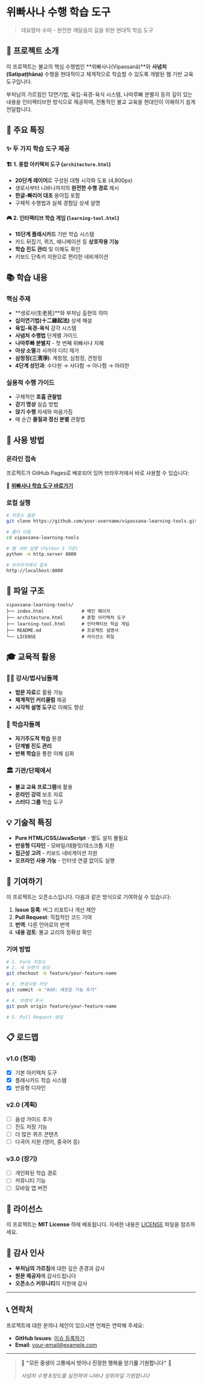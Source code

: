 # 위빠사나 수행 학습 도구

> 데요땀마 수따 - 완전한 깨달음의 길을 위한 현대적 학습 도구

## 📖 프로젝트 소개

이 프로젝트는 불교의 핵심 수행법인 **위빠사나(Vipassanā)**와 **사념처(Satipaṭṭhāna)** 수행을 현대적이고 체계적으로 학습할 수 있도록 개발된 웹 기반 교육 도구입니다.

부처님의 가르침인 12연기법, 육입-육경-육식 시스템, 나마루빠 분별지 등의 깊이 있는 내용을 인터랙티브한 방식으로 제공하여, 전통적인 불교 교육을 현대인이 이해하기 쉽게 전달합니다.

## 🎯 주요 특징

### ✨ 두 가지 학습 도구 제공

#### 🏗️ 1. 종합 아키텍처 도구 (`architecture.html`)
- **20단계 레이어**로 구성된 대형 시각화 도표 (4,800px)
- 생로사부터 니바나까지의 **완전한 수행 경로** 제시
- **한글-빠리어 대조** 용어집 포함
- 구체적 수행법과 실제 경험담 상세 설명

#### 🎮 2. 인터랙티브 학습 게임 (`learning-tool.html`)
- **15단계 플래시카드** 기반 학습 시스템
- 카드 뒤집기, 퀴즈, 애니메이션 등 **상호작용 기능**
- **학습 진도 관리** 및 이해도 확인
- 키보드 단축키 지원으로 편리한 네비게이션

## 📚 학습 내용

### 핵심 주제
- **생로사(生老死)**와 부처님 출현의 의미
- **십이연기법(十二緣起法)** 상세 해설
- **육입-육경-육식** 감각 시스템
- **사념처 수행법** 단계별 가이드
- **나마루빠 분별지** - 첫 번째 위빠사나 지혜
- **아상 소멸**과 사까야 디티 제거
- **삼청정(三淸淨)**: 계청정, 심청정, 견청정
- **4단계 성인과**: 수다원 → 사다함 → 아나함 → 아라한

### 실용적 수행 가이드
- 구체적인 **호흡 관찰법**
- **걷기 명상** 실습 방법  
- **앉기 수행** 자세와 마음가짐
- 매 순간 **물질과 정신 분별** 관찰법

## 🚀 사용 방법

### 온라인 접속
프로젝트가 GitHub Pages로 배포되어 있어 브라우저에서 바로 사용할 수 있습니다:

🔗 **[위빠사나 학습 도구 바로가기](https://your-username.github.io/vipassana-learning-tools/)**

### 로컬 실행
```bash
# 저장소 클론
git clone https://github.com/your-username/vipassana-learning-tools.git

# 폴더 이동
cd vipassana-learning-tools

# 웹 서버 실행 (Python 3 기준)
python -m http.server 8000

# 브라우저에서 접속
http://localhost:8000
```

## 📁 파일 구조

```
vipassana-learning-tools/
├── index.html              # 메인 페이지
├── architecture.html       # 종합 아키텍처 도구  
├── learning-tool.html      # 인터랙티브 학습 게임
├── README.md               # 프로젝트 설명서
└── LICENSE                 # 라이선스 파일
```

## 🎓 교육적 활용

### 👨‍🏫 강사/법사님들께
- **법문 자료**로 활용 가능
- **체계적인 커리큘럼** 제공
- **시각적 설명 도구**로 이해도 향상

### 🎯 학습자들께  
- **자기주도적 학습** 환경
- **단계별 진도 관리**
- **반복 학습**을 통한 이해 심화

### 🏛️ 기관/단체에서
- **불교 교육 프로그램**에 활용
- **온라인 강의** 보조 자료
- **스터디 그룹** 학습 도구

## 💡 기술적 특징

- **Pure HTML/CSS/JavaScript** - 별도 설치 불필요
- **반응형 디자인** - 모바일/태블릿/데스크톱 지원
- **접근성 고려** - 키보드 네비게이션 지원
- **오프라인 사용 가능** - 인터넷 연결 없이도 실행

## 🤝 기여하기

이 프로젝트는 오픈소스입니다. 다음과 같은 방식으로 기여하실 수 있습니다:

1. **Issue 등록**: 버그 리포트나 개선 제안
2. **Pull Request**: 직접적인 코드 기여
3. **번역**: 다른 언어로의 번역
4. **내용 검토**: 불교 교리의 정확성 확인

### 기여 방법
```bash
# 1. Fork 저장소
# 2. 새 브랜치 생성
git checkout -b feature/your-feature-name

# 3. 변경사항 커밋
git commit -m "Add: 새로운 기능 추가"

# 4. 브랜치 푸시
git push origin feature/your-feature-name

# 5. Pull Request 생성
```

## 📋 로드맵

### v1.0 (현재)
- [x] 기본 아키텍처 도구
- [x] 플래시카드 학습 시스템
- [x] 반응형 디자인

### v2.0 (계획)
- [ ] 음성 가이드 추가
- [ ] 진도 저장 기능
- [ ] 더 많은 퀴즈 콘텐츠
- [ ] 다국어 지원 (영어, 중국어 등)

### v3.0 (장기)
- [ ] 개인화된 학습 경로
- [ ] 커뮤니티 기능
- [ ] 모바일 앱 버전

## 📄 라이선스

이 프로젝트는 **MIT License** 하에 배포됩니다. 자세한 내용은 [LICENSE](LICENSE) 파일을 참조하세요.

## 🙏 감사 인사

- **부처님의 가르침**에 대한 깊은 존경과 감사
- **원문 제공자**께 감사드립니다
- **오픈소스 커뮤니티**의 지원에 감사

---

## 📞 연락처

프로젝트에 대한 문의나 제안이 있으시면 언제든 연락해 주세요:

- **GitHub Issues**: [이슈 등록하기](https://github.com/your-username/vipassana-learning-tools/issues)
- **Email**: your-email@example.com

---

> 🙏 **"모든 중생이 고통에서 벗어나 진정한 행복을 얻기를 기원합니다"** 🙏
> 
> *사념처 수행 8정도를 실천하여 니바나 성취하길 기원합니다*
